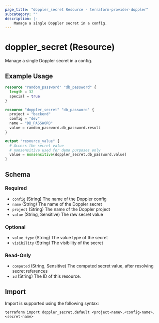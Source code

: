 ```yaml
---
page_title: "doppler_secret Resource - terraform-provider-doppler"
subcategory: ""
description: |-
	Manage a single Doppler secret in a config.
---
```


# doppler_secret (Resource)

Manage a single Doppler secret in a config.

## Example Usage

```terraform
resource "random_password" "db_password" {
  length = 32
  special = true
}

resource "doppler_secret" "db_password" {
  project = "backend"
  config = "dev"
  name = "DB_PASSWORD"
  value = random_password.db_password.result
}

output "resource_value" {
  # Access the secret value
  # nonsensitive used for demo purposes only
  value = nonsensitive(doppler_secret.db_password.value)
}
```

<!-- schema generated by tfplugindocs -->
## Schema

### Required

- `config` (String) The name of the Doppler config
- `name` (String) The name of the Doppler secret
- `project` (String) The name of the Doppler project
- `value` (String, Sensitive) The raw secret value

### Optional

- `value_type` (String) The value type of the secret
- `visibility` (String) The visibility of the secret

### Read-Only

- `computed` (String, Sensitive) The computed secret value, after resolving secret references
- `id` (String) The ID of this resource.

## Import

Import is supported using the following syntax:

```shell
terraform import doppler_secret.default <project-name>.<config-name>.<secret-name>
```
